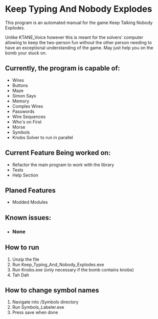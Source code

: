 # Keep Typing And Nobody Explodes

This program is an automated manual for the game Keep Talking Nobody Explodes.

Unlike KTANE_Voice however this is meant for the solvers' computer allowing to keep the two-person fun without the other
person needing to have an exceptional understanding of the game. May just help you on the bomb your stuck on.

## Currently, the program is capable of:

* Wires
* Buttons
* Maze
* Simon Says
* Memory
* Complex Wires
* Passwords
* Wire Sequences
* Who's on First
* Morse
* Symbols
* Knobs Solver to run in parallel

## Current Feature Being worked on:

* Refactor the main program to work with the library
* Tests
* Help Section

## Planed Features

* Modded Modules

## Known issues:

* ### None

## How to run

1. Unzip the file
2. Run Keep_Typing_And_Nobody_Explodes.exe
3. Run Knobs.exe (only necessary if the bomb contains knobs)
4. Tah Dah

## How to change symbol names

1. Navigate into /Symbols directory
2. Run Symbols_Labeler.exe
3. Press save when done
